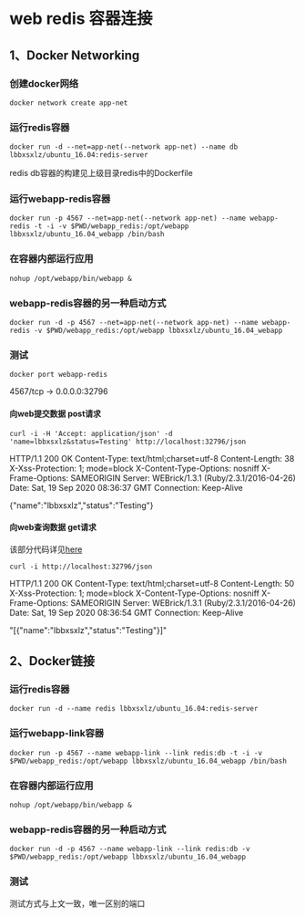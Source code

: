 # web redis 容器连接
## 1、Docker Networking

### 创建docker网络
```
docker network create app-net
```
### 运行redis容器
```
docker run -d --net=app-net(--network app-net) --name db lbbxsxlz/ubuntu_16.04:redis-server
```
redis db容器的构建见上级目录redis中的Dockerfile

### 运行webapp-redis容器
```
docker run -p 4567 --net=app-net(--network app-net) --name webapp-redis -t -i -v $PWD/webapp_redis:/opt/webapp lbbxsxlz/ubuntu_16.04_webapp /bin/bash
```
### 在容器内部运行应用
```
nohup /opt/webapp/bin/webapp &
```
### webapp-redis容器的另一种启动方式
```
docker run -d -p 4567 --net=app-net(--network app-net) --name webapp-redis -v $PWD/webapp_redis:/opt/webapp lbbxsxlz/ubuntu_16.04_webapp
```

### 测试
```
docker port webapp-redis
```
4567/tcp -> 0.0.0.0:32796
#### 向web提交数据 post请求
```
curl -i -H 'Accept: application/json' -d 'name=lbbxsxlz&status=Testing' http://localhost:32796/json
```
HTTP/1.1 200 OK 
Content-Type: text/html;charset=utf-8
Content-Length: 38
X-Xss-Protection: 1; mode=block
X-Content-Type-Options: nosniff
X-Frame-Options: SAMEORIGIN
Server: WEBrick/1.3.1 (Ruby/2.3.1/2016-04-26)
Date: Sat, 19 Sep 2020 08:36:37 GMT
Connection: Keep-Alive

{"name":"lbbxsxlz","status":"Testing"}
#### 向web查询数据 get请求

该部分代码详见[here](https://github.com/lbbxsxlz/Docker-Practice/blob/master/Sinatra/webapp_redis/lib/app.rb)

```
curl -i http://localhost:32796/json
```
HTTP/1.1 200 OK 
Content-Type: text/html;charset=utf-8
Content-Length: 50
X-Xss-Protection: 1; mode=block
X-Content-Type-Options: nosniff
X-Frame-Options: SAMEORIGIN
Server: WEBrick/1.3.1 (Ruby/2.3.1/2016-04-26)
Date: Sat, 19 Sep 2020 08:36:54 GMT
Connection: Keep-Alive

"[{\"name\":\"lbbxsxlz\",\"status\":\"Testing\"}]"


## 2、Docker链接
### 运行redis容器
```
docker run -d --name redis lbbxsxlz/ubuntu_16.04:redis-server
```

### 运行webapp-link容器
```
docker run -p 4567 --name webapp-link --link redis:db -t -i -v $PWD/webapp_redis:/opt/webapp lbbxsxlz/ubuntu_16.04_webapp /bin/bash
```

### 在容器内部运行应用
```
nohup /opt/webapp/bin/webapp &
```

### webapp-redis容器的另一种启动方式
```
docker run -d -p 4567 --name webapp-link --link redis:db -v $PWD/webapp_redis:/opt/webapp lbbxsxlz/ubuntu_16.04_webapp
```

### 测试
测试方式与上文一致，唯一区别的端口
